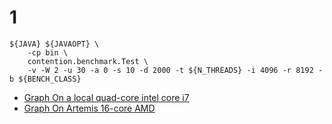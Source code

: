 
# 1
```	
${JAVA} ${JAVAOPT} \
	-cp bin \
	contention.benchmark.Test \
	-v -W 2 -u 30 -a 0 -s 10 -d 2000 -t ${N_THREADS} -i 4096 -r 8192 -b ${BENCH_CLASS}
```

- [Graph On a local quad-core intel core i7](http://rawgit.com/tmjee/synchrobench/tmjee/java/graphs/local.html)
- [Graph On Artemis 16-core AMD](http://rawgit.com/tmjee/synchrobench/tmjee/java/graphs/artemis.html)


